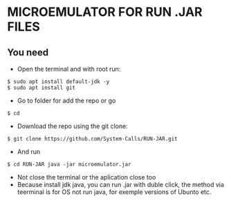 # MICROEMULATOR FOR RUN .JAR FILES

## You need
+ Open the terminal and with root run: 
```
$ sudo apt install default-jdk -y
$ sudo apt install git
```
+ Go to folder for add the repo or go 
```
$ cd
```
+ Download the repo using the git clone:

```
$ git clone https://github.com/System-Calls/RUN-JAR.git
``` 
+ And run 
```
$ cd RUN-JAR java -jar microemulator.jar
```
+ Not close the terminal or the aplication close too
+ Because install jdk java, you can run .jar with duble click, the method via teerminal is for OS not run java, for exemple versions of Ubunto etc.

